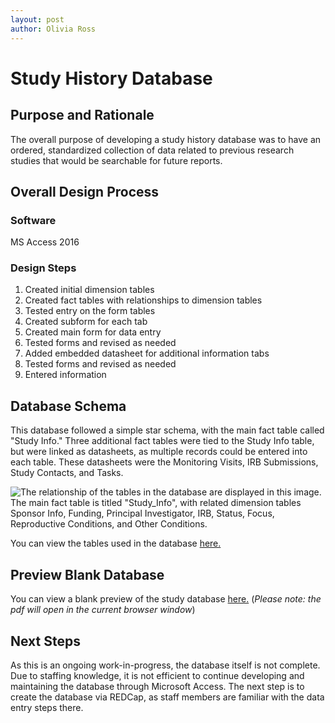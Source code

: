 ```yaml
---
layout: post
author: Olivia Ross
---
```


# Study History Database

## Purpose and Rationale
The overall purpose of developing a study history database was to have an ordered, standardized collection of data related to previous research studies that would be searchable for future reports. 

## Overall Design Process
### Software
MS Access 2016

### Design Steps
1. Created initial dimension tables
2. Created fact tables with relationships to dimension tables
3. Tested entry on the form tables
4. Created subform for each tab
5. Created main form for data entry
6. Tested forms and revised as needed
7. Added embedded datasheet for additional information tabs
8. Tested forms and revised as needed
9. Entered information

## Database Schema
This database followed a simple star schema, with the main fact table called "Study Info." Three additional fact tables were tied to the Study Info table, but were linked as datasheets, as multiple records could be entered into each table. These datasheets were the Monitoring Visits, IRB Submissions, Study Contacts, and Tasks. 

![The relationship of the tables in the database are displayed in this image. The main fact table is titled "Study_Info", with related dimension tables Sponsor Info, Funding, Principal Investigator, IRB, Status, Focus, Reproductive Conditions, and Other Conditions.](https://github.com/liv4data/clinical_studies/blob/6f315887c3aedb49585a8937e70ef9cb486f7e80/Study%20History%20Database/relationships-in-database.png)

You can view the tables used in the database [here.](https://github.com/liv4data/clinical_studies/blob/6f315887c3aedb49585a8937e70ef9cb486f7e80/Study%20History%20Database/tables-used-in-database.md) 

## Preview Blank Database
You can view a blank preview of the study database [here.](https://github.com/liv4data/clinical_studies/blob/6f315887c3aedb49585a8937e70ef9cb486f7e80/Study%20History%20Database/preview-of-database.pdf) (_Please note: the pdf will open in the current browser window_)

## Next Steps
As this is an ongoing work-in-progress, the database itself is not complete. Due to staffing knowledge, it is not efficient to continue developing and maintaining the database through Microsoft Access. The next step is to create the database via REDCap, as staff members are familiar with the data entry steps there. 
